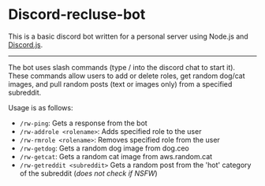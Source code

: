 # Discord-recluse-bot

This is a basic discord bot written for a personal server using Node.js and [Discord.js](https://discord.js.org/#/).
___

The bot uses slash commands (type / into the discord chat to start it). These commands allow users to add or delete roles, get random dog/cat images, and pull random posts (text or images only) from a specified subreddit.

Usage is as follows:
* `/rw-ping`:                 Gets a response from the bot
* `/rw-addrole <rolename>`:   Adds specified role to the user
* `/rw-rmrole <rolename>`:    Removes specified role from the user
* `/rw-getdog`:               Gets a random dog image from dog.ceo
* `/rw-getcat`:               Gets a random cat image from aws.random.cat
* `/rw-getreddit <subreddit>` Gets a random post from the 'hot' category of the subreddit (_does not check if NSFW_)

